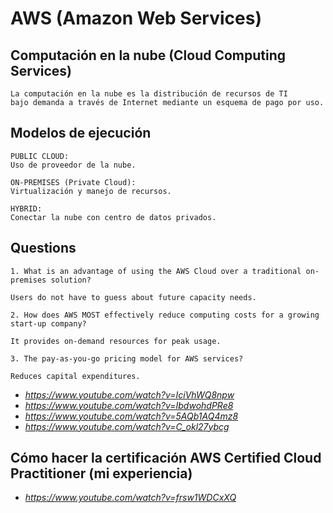 # AWS (Amazon Web Services)

## Computación en la nube (Cloud Computing Services)

```
La computación en la nube es la distribución de recursos de TI
bajo demanda a través de Internet mediante un esquema de pago por uso.
```
## Modelos de ejecución

```
PUBLIC CLOUD:
Uso de proveedor de la nube.

ON-PREMISES (Private Cloud):
Virtualización y manejo de recursos.

HYBRID:
Conectar la nube con centro de datos privados.
```

## Questions

```
1. What is an advantage of using the AWS Cloud over a traditional on-premises solution?

Users do not have to guess about future capacity needs.

2. How does AWS MOST effectively reduce computing costs for a growing start-up company?

It provides on-demand resources for peak usage.

3. The pay-as-you-go pricing model for AWS services?

Reduces capital expenditures.
```

* *https://www.youtube.com/watch?v=IciVhWQ8npw*
* *https://www.youtube.com/watch?v=IbdwohdPRe8*
* *https://www.youtube.com/watch?v=5AQb1AQ4mz8*
* *https://www.youtube.com/watch?v=C_okl27ybcg*

## Cómo hacer la certificación AWS Certified Cloud Practitioner (mi experiencia)

* *https://www.youtube.com/watch?v=frsw1WDCxXQ*




